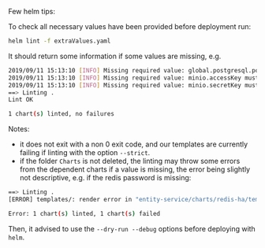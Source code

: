 Few helm tips:

To check all necessary values have been provided before deployment run:
```bash
helm lint -f extraValues.yaml
```
It should return some information if some values are missing, e.g.
```bash
2019/09/11 15:13:10 [INFO] Missing required value: global.postgresql.postgresqlPassword must be provided.
2019/09/11 15:13:10 [INFO] Missing required value: minio.accessKey must be provided.
2019/09/11 15:13:10 [INFO] Missing required value: minio.secretKey must be provided.
==> Linting .
Lint OK

1 chart(s) linted, no failures
```

Notes:
 - it does not exit with a non 0 exit code, and our templates are currently failing if linting with the option `--strict`.
 - if the folder `Charts` is not deleted, the linting may throw some errors from the dependent charts if a
  value is missing, the error being slightly not descriptive, e.g. if the redis password is missing:
 ```bash
 ==> Linting .
[ERROR] templates/: render error in "entity-service/charts/redis-ha/templates/redis-auth-secret.yaml": template: entity-service/charts/redis-ha/templates/redis-auth-secret.yaml:10:35: executing "entity-service/charts/redis-ha/templates/redis-auth-secret.yaml" at <b64enc>: invalid value; expected string

Error: 1 chart(s) linted, 1 chart(s) failed
```

Then, it advised to use the `--dry-run --debug` options before deploying with `helm`.
